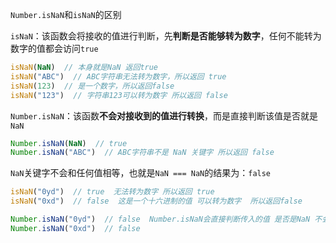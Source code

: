 `Number.isNaN`和`isNaN`的区别

`isNaN`：该函数会将接收的值进行判断，先**判断是否能够转为数字**，任何不能转为数字的值都会访问`true`

```javascript
isNaN(NaN)  // 本身就是NaN 返回true
isNaN("ABC")  // ABC字符串无法转为数字，所以返回 true
isNaN(123)  // 是一个数字，所以返回false
isNaN("123")  // 字符串123可以转为数字 所以返回 false
```

`Number.isNaN`：该函数**不会对接收到的值进行转换**，而是直接判断该值是否就是`NaN`

```javascript
Number.isNaN(NaN)  // true
Number.isNaN("ABC")  // ABC字符串不是 NaN 关键字 所以返回 false
```

`NaN`关键字不会和任何值相等，也就是`NaN === NaN`的结果为：`false`

```javascript
isNaN("0yd")  // true  无法转为数字 所以返回 true
isNaN("0xd")  // false  这是一个十六进制的值 可以转为数字  所以返回false

Number.isNaN("0yd")  // false  Number.isNaN会直接判断传入的值 是否是NaN 不会进行类型转换
Number.isNaN("0xd")  // false
```

